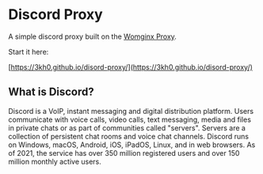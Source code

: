 # Discord Proxy

A simple discord proxy built on the [Womginx Proxy](https://github.com/binary-person/womginx_). 

Start it here:

[https://3kh0.github.io/disord-proxy/](https://3kh0.github.io/disord-proxy/)

## What is Discord?
Discord is a VoIP, instant messaging and digital distribution platform. Users communicate with voice calls, video calls, text messaging, media and files in private chats or as part of communities called "servers". Servers are a collection of persistent chat rooms and voice chat channels. Discord runs on Windows, macOS, Android, iOS, iPadOS, Linux, and in web browsers. As of 2021, the service has over 350 million registered users and over 150 million monthly active users.
